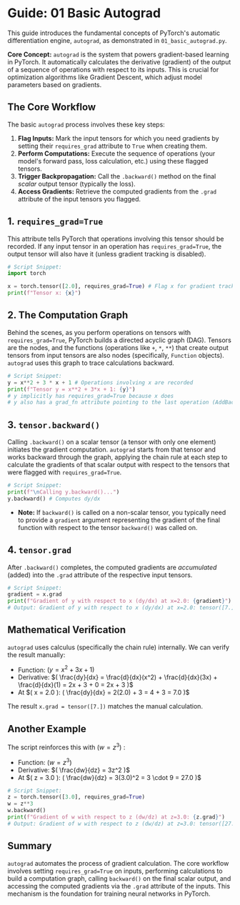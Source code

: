 # Guide: 01 Basic Autograd

This guide introduces the fundamental concepts of PyTorch's automatic differentiation engine, `autograd`, as demonstrated in `01_basic_autograd.py`.

**Core Concept:** `autograd` is the system that powers gradient-based learning in PyTorch. It automatically calculates the derivative (gradient) of the output of a sequence of operations with respect to its inputs. This is crucial for optimization algorithms like Gradient Descent, which adjust model parameters based on gradients.

## The Core Workflow

The basic `autograd` process involves these key steps:

1. **Flag Inputs:** Mark the input tensors for which you need gradients by setting their `requires_grad` attribute to `True` when creating them.
2. **Perform Computations:** Execute the sequence of operations (your model's forward pass, loss calculation, etc.) using these flagged tensors.
3. **Trigger Backpropagation:** Call the `.backward()` method on the final _scalar_ output tensor (typically the loss).
4. **Access Gradients:** Retrieve the computed gradients from the `.grad` attribute of the input tensors you flagged.

## 1. `requires_grad=True`

This attribute tells PyTorch that operations involving this tensor should be recorded. If any input tensor in an operation has `requires_grad=True`, the output tensor will also have it (unless gradient tracking is disabled).

```python
# Script Snippet:
import torch

x = torch.tensor([2.0], requires_grad=True) # Flag x for gradient tracking
print(f"Tensor x: {x}")
```

## 2. The Computation Graph

Behind the scenes, as you perform operations on tensors with `requires_grad=True`, PyTorch builds a directed acyclic graph (DAG). Tensors are the nodes, and the functions (operations like `+`, `*`, `**`) that create output tensors from input tensors are also nodes (specifically, `Function` objects). `autograd` uses this graph to trace calculations backward.

```python
# Script Snippet:
y = x**2 + 3 * x + 1 # Operations involving x are recorded
print(f"Tensor y = x**2 + 3*x + 1: {y}")
# y implicitly has requires_grad=True because x does
# y also has a grad_fn attribute pointing to the last operation (AddBackward0)
```

## 3. `tensor.backward()`

Calling `.backward()` on a scalar tensor (a tensor with only one element) initiates the gradient computation. `autograd` starts from that tensor and works backward through the graph, applying the chain rule at each step to calculate the gradients of that scalar output with respect to the tensors that were flagged with `requires_grad=True`.

```python
# Script Snippet:
print(f"\nCalling y.backward()...")
y.backward() # Computes dy/dx
```

- **Note:** If `backward()` is called on a non-scalar tensor, you typically need to provide a `gradient` argument representing the gradient of the final function with respect to the tensor `backward()` was called on.

## 4. `tensor.grad`

After `.backward()` completes, the computed gradients are _accumulated_ (added) into the `.grad` attribute of the respective input tensors.

```python
# Script Snippet:
gradient = x.grad
print(f"Gradient of y with respect to x (dy/dx) at x=2.0: {gradient}")
# Output: Gradient of y with respect to x (dy/dx) at x=2.0: tensor([7.])
```

## Mathematical Verification

`autograd` uses calculus (specifically the chain rule) internally. We can verify the result manually:

- Function: $( y = x^2 + 3x + 1 )$
- Derivative: $( \frac{dy}{dx} = \frac{d}{dx}(x^2) + \frac{d}{dx}(3x) + \frac{d}{dx}(1) = 2x + 3 + 0 = 2x + 3 )$
- At $( x = 2.0 ): ( \frac{dy}{dx} = 2(2.0) + 3 = 4 + 3 = 7.0 )$

The result `x.grad = tensor([7.])` matches the manual calculation.

## Another Example

The script reinforces this with $( w = z^3 )$ :

- Function: $( w = z^3 )$
- Derivative: $( \frac{dw}{dz} = 3z^2 )$
- At $( z = 3.0 ): ( \frac{dw}{dz} = 3(3.0)^2 = 3 \cdot 9 = 27.0 )$

```python
# Script Snippet:
z = torch.tensor([3.0], requires_grad=True)
w = z**3
w.backward()
print(f"Gradient of w with respect to z (dw/dz) at z=3.0: {z.grad}")
# Output: Gradient of w with respect to z (dw/dz) at z=3.0: tensor([27.])
```

## Summary

`autograd` automates the process of gradient calculation. The core workflow involves setting `requires_grad=True` on inputs, performing calculations to build a computation graph, calling `backward()` on the final scalar output, and accessing the computed gradients via the `.grad` attribute of the inputs. This mechanism is the foundation for training neural networks in PyTorch.

